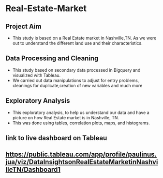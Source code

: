 # Real-Estate-Market

## Project Aim
* This study is based on a Real Estate market in Nashville,TN. As we were out to understand the different land use and their characteristics.
 
## Data Processing and Cleaning
* This study based on secondary data processed in Bigquery and visualized with Tableau. 
* We carried out data manipulations to adjust for entry problems, cleanings for duplicate,creation of new variables and much more

## Exploratory Analysis
* This exploratory analysis, to help us understand our data and have a picture on how Real Estate market is in Nashville, TN.
* This was done using tables, correlation plots, maps, and histograms.




## link to live dashboard on Tableau
## https://public.tableau.com/app/profile/paulinus.jua/viz/DataInsightsonRealEstateMarketinNashvilleTN/Dashboard1
